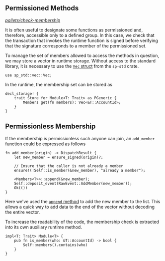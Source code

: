 ## Permissioned Methods
*[pallets/check-membership](https://github.com/substrate-developer-hub/recipes/tree/master/pallets/check-membership)*

It is often useful to designate some functions as permissioned and, therefore, accessible only to a defined group. In this case, we check that the transaction that invokes the runtime function is signed before verifying that the signature corresponds to a member of the permissioned set.

To manage the set of members allowed to access the methods in question, we may store a vector in runtime storage. Without access to the standard library, it is necessary to use the [`Vec` struct](https://substrate.dev/rustdocs/master/sp_std/vec/struct.Vec.html) from the `sp-std` crate.


```rust, ignore
use sp_std::vec::Vec;
```

In the runtime, the membership set can be stored as

```rust, ignore
decl_storage! {
	trait Store for Module<T: Trait> as PGeneric {
		Members get(fn members): Vec<&T::AccountId>;
	}
}
```

## Permissionless Membership

If the membership is permissionless such anyone can join, an `add_member` function could be expressed as follows

```rust, ignore
fn add_member(origin) -> DispatchResult {
	let new_member = ensure_signed(origin)?;

	// Ensure that the caller is not already a member
	ensure!(!Self::is_member(&new_member), "already a member");

	<Members<T>>::append(&new_member);
	Self::deposit_event(RawEvent::AddMember(new_member));
	Ok(())
}
```

Here we've used the [`append` method](https://substrate.dev/rustdocs/master/frame_support/storage/trait.StorageValue.html#tymethod.append) to add the new member to the list. This allows a quick way to add data to the end of the vector without decoding the entire vector.

To increase the readability of the code, the membership check is extracted into its own auxiliary runtime method.

```rust, ignore
impl<T: Trait> Module<T> {
	pub fn is_member(who: &T::AccountId) -> bool {
		Self::members().contains(who)
	}
}
```
